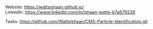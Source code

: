 Website: https://wattsishaan.github.io/  
LinkedIn: https://www.linkedin.com/in/ishaan-watts-b7a679226  


Tasks: https://github.com/WattsIshaan/CMS-Particle-Identification.git
